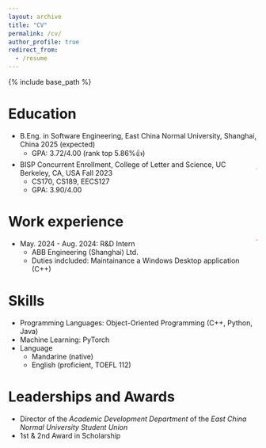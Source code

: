 ```yaml
---
layout: archive
title: "CV"
permalink: /cv/
author_profile: true
redirect_from:
  - /resume
---
```


{% include base_path %}

Education
======
* B.Eng. in Software Engineering, East China Normal University, Shanghai, China 2025 (expected) <span> <img title="ECNU" alt="ECNU" src="../images/ECNU.svg" height=1 align=right> </span>
  * GPA: 3.72/4.00 (rank top 5.86%👍)
* BISP Concurrent Enrollment, College of Letter and Science, UC Berkeley, CA, USA Fall 2023 <span> <img title="UCBerkeley" alt="UCBerkeley" src="../images/ucb.png" height=2 align=right> </span>
  * CS170, CS189, EECS127
  * GPA: 3.90/4.00

Work experience
======
* May. 2024 - Aug. 2024: R&D Intern <span> <img title="ABB" alt="ABB" src="../images/abb.png" height=2 align=right> </span>
  * ABB Engineering (Shanghai) Ltd.
  * Duties indcluded: Maintainance a Windows Desktop application (C++)
  
Skills
======
* Programming Languages: Object-Oriented Programming (C++, Python, Java)
* Machine Learning: PyTorch
* Language
  * Mandarine (native)
  * English (proficient, TOEFL 112)

<!-- Publications
======
  <ul>{% for post in site.publications %}
    {% include archive-single-cv.html %}
  {% endfor %}</ul>
  
Talks
======
  <ul>{% for post in site.talks %}
    {% include archive-single-talk-cv.html %}
  {% endfor %}</ul>
  
Teaching
======
  <ul>{% for post in site.teaching %}
    {% include archive-single-cv.html %}
  {% endfor %}</ul> -->
  
Leaderships and Awards
======
* Director of the *Academic Development Department* of the *East China Normal University Student Union*
* 1st & 2nd Award in Scholarship
